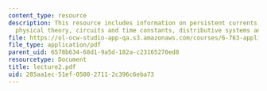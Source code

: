 ```yaml
---
content_type: resource
description: This resource includes information on persistent currents, parts of a
  physical theory, circuits and time constants, distributive systems and time constants.
file: https://ol-ocw-studio-app-qa.s3.amazonaws.com/courses/6-763-applied-superconductivity-fall-2005/285aa1ec51ef050027112c396c6eba73_lecture2.pdf
file_type: application/pdf
parent_uid: 6578b634-68d1-9a5d-182a-c23165270ed8
resourcetype: Document
title: lecture2.pdf
uid: 285aa1ec-51ef-0500-2711-2c396c6eba73
---
```

